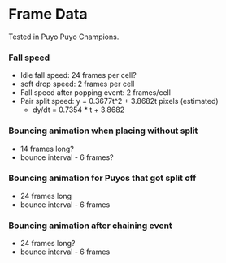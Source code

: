 # Frame Data

Tested in Puyo Puyo Champions.

### Fall speed

- Idle fall speed: 24 frames per cell?
- soft drop speed: 2 frames per cell
- Fall speed after popping event: 2 frames/cell
- Pair split speed: y = 0.3677t^2 + 3.8682t pixels (estimated)
  - dy/dt = 0.7354 \* t + 3.8682

### Bouncing animation when placing without split

- 14 frames long?
- bounce interval - 6 frames?

### Bouncing animation for Puyos that got split off

- 24 frames long
- bounce interval - 6 frames

### Bouncing animation after chaining event

- 24 frames long?
- bounce interval - 6 frames
